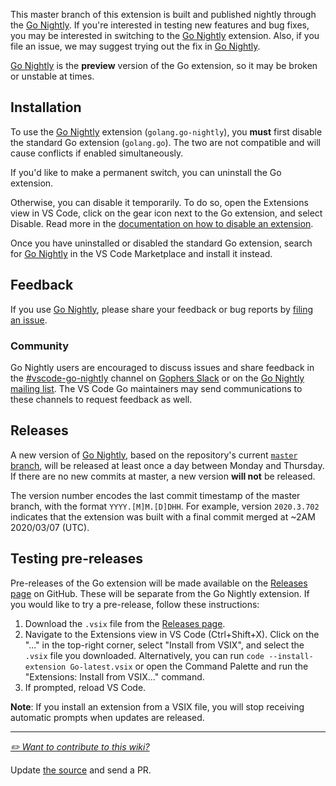 
This master branch of this extension is built and published nightly through the [Go Nightly]. If you're interested in testing new features and bug fixes, you may be interested in switching to the [Go Nightly] extension. Also, if you file an issue, we may suggest trying out the fix in [Go Nightly].

[Go Nightly] is the **preview** version of the Go extension, so it may be broken or unstable at times.

## Installation

To use the [Go Nightly] extension (`golang.go-nightly`), you **must** first disable the standard Go extension (`golang.go`). The two are not compatible and will cause conflicts if enabled simultaneously.

If you'd like to make a permanent switch, you can uninstall the Go extension.

Otherwise, you can disable it temporarily. To do so, open the Extensions view in VS Code, click on the gear icon next to the Go extension, and select Disable. Read more in the [documentation on how to disable an extension](https://code.visualstudio.com/docs/editor/extension-gallery#_disable-an-extension).

Once you have uninstalled or disabled the standard Go extension, search for [Go Nightly] in the VS Code Marketplace and install it instead.

## Feedback

If you use [Go Nightly], please share your feedback or bug reports by [filing an issue].

### Community

Go Nightly users are encouraged to discuss issues and share feedback in the [#vscode-go-nightly](https://gophers.slack.com/archives/C01DQ2KBMNU) channel on [Gophers Slack] or on the [Go Nightly mailing list](https://groups.google.com/g/vscode-go-nightly). The VS Code Go maintainers may send communications to these channels to request feedback as well.

## Releases

A new version of [Go Nightly], based on the repository's current [`master` branch](https://go.googlesource.com/vscode-go/+/refs/heads/master), will be released at least once a day between Monday and Thursday. If there are no new commits at master, a new version **will not** be released.

The version number encodes the last commit timestamp of the master branch, with the format `YYYY.[M]M.[D]DHH`. For example, version `2020.3.702` indicates that the extension was built with a final commit merged at ~2AM 2020/03/07 (UTC).

## Testing pre-releases

Pre-releases of the Go extension will be made available on the [Releases page](https://github.com/golang/vscode-go/releases) on GitHub. These will be separate from the Go Nightly extension. If you would like to try a pre-release, follow these instructions:

1) Download the `.vsix` file from the [Releases page](https://github.com/golang/vscode-go/releases).
2) Navigate to the Extensions view in VS Code (Ctrl+Shift+X). Click on the "..." in the top-right corner, select "Install from VSIX", and select the `.vsix` file you downloaded. Alternatively, you can run `code --install-extension Go-latest.vsix` or open the Command Palette and run the "Extensions: Install from VSIX..." command.
3) If prompted, reload VS Code.

**Note**: If you install an extension from a VSIX file, you will stop receiving automatic prompts when updates are released.

[Go Nightly]: https://marketplace.visualstudio.com/items?itemName=golang.go-nightly
[filing an issue]: https://github.com/golang/vscode-go/issues/new/choose
[Gophers Slack]: https://invite.slack.golangbridge.org/


---
[*✏️ Want to contribute to this wiki?*](https://github.com/golang/vscode-go/edit/master/docs/nightly.md)

Update [the source](https://github.com/golang/vscode-go/edit/master/docs/nightly.md) and send a PR.